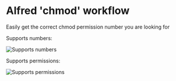 # Alfred 'chmod' workflow

Easily get the correct chmod permission number you are looking for

Supports numbers:

![Supports numbers][numbers]

Supports permissions:

![Supports permissions][permissions]

[numbers]: https://media.giphy.com/media/IS2eYNn2uNvWw/giphy.gif
[permissions]: https://media.giphy.com/media/a4btWwQz8AfYY/giphy.gif 